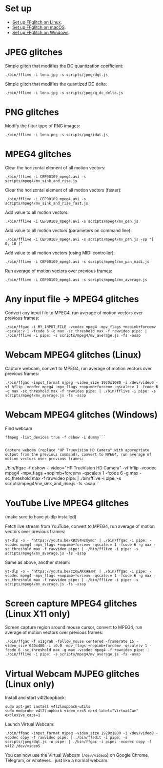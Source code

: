 Set up
======

- [Set up FFglitch on Linux](readme_linux.md).
- [Set up FFglitch on macOS](readme_macos.md).
- [Set up FFglitch on Windows](readme_windows.md).

JPEG glitches
=============

Simple glitch that modifies the DC quantization coefficient:
```
./bin/fflive -i lena.jpg -s scripts/jpeg/dqt.js
```

Simple glitch that modifies the quantized DC delta:
```
./bin/fflive -i lena.jpg -s scripts/jpeg/q_dc_delta.js
```

PNG glitches
============

Modify the filter type of PNG images:
```
./bin/fflive -i lena.png -s scripts/png/idat.js
```

MPEG4 glitches
==============

Clear the horizontal element of all motion vectors:
```
./bin/fflive -i CEP00109_mpeg4.avi -s scripts/mpeg4/mv_sink_and_rise.js
```

Clear the horizontal element of all motion vectors (faster):
```
./bin/fflive -i CEP00109_mpeg4.avi -s scripts/mpeg4/mv_sink_and_rise_fast.js
```

Add value to all motion vectors:
```
./bin/fflive -i CEP00109_mpeg4.avi -s scripts/mpeg4/mv_pan.js
```

Add value to all motion vectors (parameters on command line):
```
./bin/fflive -i CEP00109_mpeg4.avi -s scripts/mpeg4/mv_pan.js -sp "[ 0, 10 ]"
```

Add value to all motion vectors (using MIDI controller):
```
./bin/fflive -i CEP00109_mpeg4.avi -s scripts/mpeg4/mv_pan_midi.js
```

Run average of motion vectors over previous frames:
```
./bin/fflive -i CEP00109_mpeg4.avi -s scripts/mpeg4/mv_average.js
```

Any input file -> MPEG4 glitches
================================

Convert any input file to MPEG4, run average of motion vectors over previous frames:
```
./bin/ffgac -i MY_INPUT_FILE -vcodec mpeg4 -mpv_flags +nopimb+forcemv -qscale:v 1 -fcode 6 -g max -sc_threshold max -f rawvideo pipe: | ./bin/fflive -i pipe: -s scripts/mpeg4/mv_average.js -fs -asap
```

Webcam MPEG4 glitches (Linux)
==================================

Capture webcam, convert to MPEG4, run average of motion vectors over previous frames:
```
./bin/ffgac -input_format mjpeg -video_size 1920x1080 -i /dev/video0 -vf hflip -vcodec mpeg4 -mpv_flags +nopimb+forcemv -qscale:v 1 -fcode 6 -g max -sc_threshold max -f rawvideo pipe: | ./bin/fflive -i pipe: -s scripts/mpeg4/mv_average.js -fs -asap
```

Webcam MPEG4 glitches (Windows)
==================================

Find webcam

```
ffmpeg -list_devices true -f dshow -i dummy```


Capture webcam (replace "HP Truevision HD Camera" with appropriate output from the previous command), convert to MPEG4, run average of motion vectors over previous frames:
```
./bin/ffgac -f dshow -i video="HP TrueVision HD Camera" -vf hflip -vcodec mpeg4 -mpv_flags +nopimb+forcemv -qscale:v 1 -fcode 6 -g max -sc_threshold max -f rawvideo pipe: | ./bin/fflive -i pipe: -s scripts/mpeg4/mv_sink_and_rise.js -fs -asap```

YouTube Live MPEG4 glitches 
==================================

(make sure to have yt-dlp installed)

Fetch live stream from YouTube, convert to MPEG4, run average of motion vectors over previous frames:
```
yt-dlp -o - 'https://youtu.be/XBzV4HzXymc' | ./bin/ffgac -i pipe: -vcodec mpeg4 -mpv_flags +nopimb+forcemv -qscale:v 1 -fcode 6 -g max -sc_threshold max -f rawvideo pipe: | ./bin/fflive -i pipe: -s scripts/mpeg4/mv_average.js -fs -asap
```

Same as above, another stream:
```
yt-dlp -o - 'https://youtu.be/czoEAKX9aaM' | ./bin/ffgac -i pipe: -vcodec mpeg4 -mpv_flags +nopimb+forcemv -qscale:v 1 -fcode 6 -g max -sc_threshold max -f rawvideo pipe: | ./bin/fflive -i pipe: -s scripts/mpeg4/mv_average.js -fs -asap
```

Screen capture MPEG4 glitches (Linux X11 only)
==============================================

Screen capture region around mouse cursor, convert to MPEG4, run average of motion vectors over previous frames:
```
./bin/ffgac -f x11grab -follow_mouse centered -framerate 15 -video_size 640x480 -i :0.0 -mpv_flags +nopimb+forcemv -qscale:v 1 -fcode 6 -sc_threshold max -g max -vcodec mpeg4 -f rawvideo pipe: | ./bin/fflive -i pipe: -s scripts/mpeg4/mv_average.js -fs -asap
```

Virtual Webcam MJPEG glitches (Linux only)
==========================================

Install and start v4l2loopback:
```
sudo apt-get install v4l2loopback-utils
sudo modprobe v4l2loopback video_nr=5 card_label="VirtualCam" exclusive_caps=1
```

Launch Virtual Webcam:
```
./bin/ffgac -input_format mjpeg -video_size 1920x1080 -i /dev/video0 -vcodec copy -f rawvideo pipe: | ./bin/ffedit -i pipe: -s scripts/jpeg/dqt.js -o pipe: | ./bin/ffgac -i pipe: -vcodec copy -f v4l2 /dev/video5
```

You can now use the Virtual Webcam (`/dev/video5`) on Google Chrome, Telegram, or whatever... just like a normal webcam.
